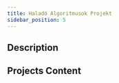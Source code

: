 ```yaml
---
title: Haladó Algoritmusok Projekt
sidebar_position: 5
---
```


## Description


## Projects Content